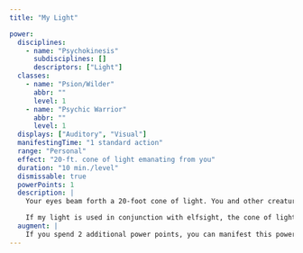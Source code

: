 ```yaml
---
title: "My Light"

power:
  disciplines:
    - name: "Psychokinesis"
      subdisciplines: []
      descriptors: ["Light"]
  classes:
    - name: "Psion/Wilder"
      abbr: ""
      level: 1
    - name: "Psychic Warrior"
      abbr: ""
      level: 1
  displays: ["Auditory", "Visual"]
  manifestingTime: "1 standard action"
  range: "Personal"
  effect: "20-ft. cone of light emanating from you"
  duration: "10 min./level"
  dismissable: true
  powerPoints: 1
  description: |
    Your eyes beam forth a 20-foot cone of light. You and other creatures can see normally in the light. If you walk into an area filled with psionic or magical darkness, my light goes dark while you stay within that area.

    If my light is used in conjunction with elfsight, the cone of light extends out to 40 feet instead of 20 feet.
  augment: |
    If you spend 2 additional power points, you can manifest this power as a swift action
---
```

